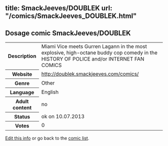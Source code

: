 title: SmackJeeves/DOUBLEK
url: "/comics/SmackJeeves_DOUBLEK.html"
---
Dosage comic SmackJeeves/DOUBLEK
-----------------------------------------

<p id="msg"></p>
<script type="text/javascript">
if (window.location.search === '?edit_info_mail=sent_ok') {
  var elem = document.getElementById("msg");
  elem.innerHTML = 'Edited information sucessfully sent for review, which is usually done daily. Thanks!';
  elem.className = 'ok';
}
</script>
<table class="comicinfo">
<tr>
<th>Description</th><td>Miami Vice meets Gurren Lagann in the most explosive, high-octane buddy cop comedy in the HISTORY OF POLICE and/or INTERNET FAN COMICS</td>
</tr>
<tr>
<th>Website</th><td><a href="http://doublek.smackjeeves.com/comics/">http://doublek.smackjeeves.com/comics/</a></td>
</tr>
<tr>
<th>Genre</th><td>Other</td>
</tr>
<tr>
<th>Language</th><td>English</td>
</tr>
<tr>
<th>Adult content</th><td>no</td>
</tr>
<tr>
<th>Status</th><td>ok on 10.07.2013</td>
</tr>
<tr>
<th>Votes</th><td>0</td>
</tr>
</table>

[Edit this info](SmackJeeves_DOUBLEK_edit.html) or go back to the [comic list](../comic-index.html).
